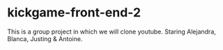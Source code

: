 # kickgame-front-end-2
This is a group project in which we will clone youtube. Staring Alejandra, Blanca, Justing &amp; Antoine.
